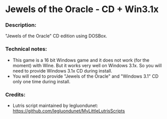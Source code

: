 # Jewels of the Oracle - CD + Win3.1x
### Description:
"Jewels of the Oracle"  CD edition using DOSBox.
### Technical notes:
- This game is a 16 bit Windows game and it does not work (for the moment) with Wine. But it works very well on Windows 3.1x. So you will need to provide Windows 3.1x CD during install.
- You will need to provide "Jewels of the Oracle" and "Windows 3.1" CD only one time during install.
### Credits:
- Lutris script maintained by legluondunet: https://github.com/legluondunet/MyLittleLutrisScripts
